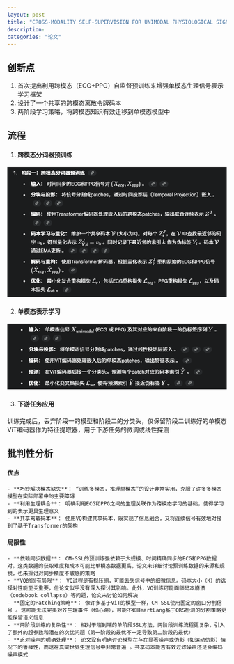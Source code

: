 ```yaml
---
layout: post
title: "CROSS-MODALITY SELF-SUPERVISION FOR UNIMODAL PHYSIOLOGICAL SIGNALS REPRESENTATION LEARNING"
description: 
categories: "论文"
---
```

## 创新点
1. 首次提出利用跨模态（ECG+PPG）自监督预训练来增强单模态生理信号表示学习框架
2. 设计了一个共享的跨模态离散令牌码本
3. 两阶段学习策略，将跨模态知识有效迁移到单模态模型中

## 流程
1. #### 跨模态分词器预训练
![alt text](/images/posts/论文项目/分词器预训练.png)

2. #### 单模态表示学习
![alt text](/images/posts/论文项目/单模态表示学习.png)

3. #### 下游任务应用
训练完成后，丢弃阶段一的模型和阶段二的分类头，仅保留阶段二训练好的单模态ViT编码器作为特征提取器，用于下游任务的微调或线性探测

## 批判性分析
#### 优点
    - **巧妙解决模态缺失**： “训练多模态，推理单模态”的设计非常实用，克服了许多多模态模型在实际部署中的主要障碍
    - **利用生理耦合**： 明确利用ECG和PPG之间的生理关联作为跨模态学习的基础，使得学习到的表示更具生理意义
    - **共享离散码本**： 使用VQ构建共享码本，既实现了信息融合，又将连续信号有效地对接到了基于Transformer的架构
#### 局限性
    - **依赖同步数据**： CM-SSL的预训练强依赖于大规模、时间精确同步的ECG和PPG数据对。这类数据的获取难度和成本可能比单模态数据更高，论文未详细讨论预训练数据的来源和规模，也未探讨对同步精度不敏感的策略
    - **VQ的固有局限**： VQ过程是有损压缩，可能丢失信号中的细微信息。码本大小（K）的选择对性能至关重要，但论文似乎没有深入探讨其影响。此外，VQ训练可能面临码本崩溃（codebook collapse）等问题，论文未讨论如何解决
    - **固定的Patching策略**： 像许多基于ViT的模型一样，CM-SSL使用固定的窗口分割信号 。这可能无法完美对齐生理事件（如心跳），可能不如HeartLang基于QRS检测的分割策略更能保留语义信息
    - **两阶段训练的复杂性**： 相对于端到端的单阶段SSL方法，两阶段训练流程更复杂，引入了额外的超参数和潜在的次优问题（第一阶段的最优不一定导致第二阶段的最优）
    - **乏对噪声的明确处理**： 论文没有明确讨论模型在存在显著噪声或伪影（如运动伪影）情况下的鲁棒性，而这在真实世界生理信号中非常普遍 。共享码本能否有效过滤噪声还是会编码噪声模式